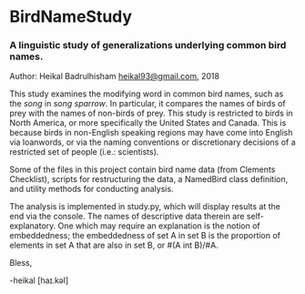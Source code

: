 # BirdNameStudy
### A linguistic study of generalizations underlying common bird names.
Author: Heikal Badrulhisham <heikal93@gmail.com>, 2018

This study examines the modifying word in common bird names, such as the  *song* in *song sparrow*. In particular, it compares
the names of birds of prey with the names of non-birds of prey. This study is restricted
to birds in North America, or more specifically the United States and Canada. This is because birds in non-English
speaking regions may have come into English via loanwords, or via the naming conventions or discretionary decisions of
a restricted set of people (i.e.: scientists).

Some of the files in this project contain bird name data (from Clements Checklist), scripts for restructuring the data,
a NamedBird class definition, and utility methods for conducting analysis.

The analysis is implemented in study.py, which will display results at the end via the console. The names of descriptive
data therein are self-explanatory. One which may require an explanation is the notion of embeddedness; the embeddedness
of set A in set B is the proportion of elements in set A that are also in set B, or #(A int B)/#A.

Bless,

-heikal [haɪ.kəl]
